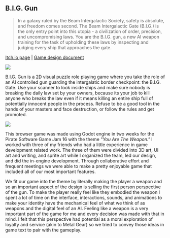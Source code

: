 ## B.I.G. Gun

> In a galaxy ruled by the Beam Intergalactic Society, safety is absolute, and freedom comes second. The Beam Intergalactic Gate (B.I.G.) is the only entry point into this utopia - a civilization of order, precision, and uncompromising laws. You are the B.I.G. gun, a new AI weapon training for the task of upholding these laws by inspecting and judging every ship that approaches the gate.

[Itch.io page](https://alleine.itch.io/big-gun)
|
[Game design document](https://docs.google.com/document/d/1u5mhz7UhH_cPcH3a1Zd2ZlwPwopHTQXKgr9usxh95fk/edit?usp=sharing)

![](https://img.itch.zone/aW1nLzE5NjMzMTUwLnBuZw==/original/ncB6qw.png)

B.I.G. Gun is a 2D visual puzzle role playing game where you take the role of an AI controlled gun guarding the intergalatic border checkpoint: the B.I.G. Gate. Use your scanner to look inside ships and make sure nobody is breaking the daily law set by your owners, because its your job to kill anyone who breaks the law even if it means killing an entire ship full of potentially innocent people in the process. Refuse to be a good tool in the hands of your masters and face destruction, or follow the rules and get promoted.

![](https://img.itch.zone/aW1hZ2UvMzI4NTc4Ny8xOTYzNDY2OS5wbmc=/original/s3NItP.png)

This browser game was made using Godot engine in two weeks for the Pirate Software Game Jam 16 with the theme _"You Are The Weapon."_ I worked with three of my friends who had a little experience in game development related work. The three of them were divided into 3D art, UI art and writing, and sprite art while I organized the team, led our design, and did the in-engine development. Through collaborative effort and frequent meetings we were able to make a pretty enjoyable game that included all of our most important features.

We fit our game into the theme by literally making the player a weapon and so an important aspect of the design is selling the first person perspective of the gun. To make the player really feel like they embodied the weapon I spent a lot of time on the interface, interactions, sounds, and animations to make your identity have the mechanical feel of what we think of as weapons and the digital feel of an AI. Feeling like a weapon is a very important part of the game for me and every decision was made with that in mind. I felt that this perspective had potential as a moral exploration of loyalty and service (akin to Metal Gear) so we tried to convey those ideas in game text to pair with the gameplay.